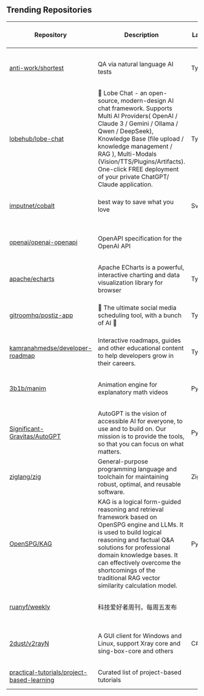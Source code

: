 ## Trending Repositories

| Repository | Description | Language | Stars | Forks | Built By | Current Period Stars |
|------------|-------------|----------|-------|-------|----------|---------------------|
| [anti-work/shortest](https://github.com/anti-work/shortest) | QA via natural language AI tests | TypeScript | 2032 | 103 | [m2rads](https://github.com/m2rads), [slavingia](https://github.com/slavingia), [danthomps](https://github.com/danthomps), [juniusfree](https://github.com/juniusfree), [wiksien](https://github.com/wiksien) | 479 |
| [lobehub/lobe-chat](https://github.com/lobehub/lobe-chat) | 🤯 Lobe Chat - an open-source, modern-design AI chat framework. Supports Multi AI Providers( OpenAI / Claude 3 / Gemini / Ollama / Qwen / DeepSeek), Knowledge Base (file upload / knowledge management / RAG ), Multi-Modals (Vision/TTS/Plugins/Artifacts). One-click FREE deployment of your private ChatGPT/ Claude application. | TypeScript | 49900 | 10803 | [arvinxx](https://github.com/arvinxx), [semantic-release-bot](https://github.com/semantic-release-bot), [canisminor1990](https://github.com/canisminor1990), [lobehubbot](https://github.com/lobehubbot) | 251 |
| [imputnet/cobalt](https://github.com/imputnet/cobalt) | best way to save what you love | Svelte | 21203 | 1746 | [wukko](https://github.com/wukko), [dumbmoron](https://github.com/dumbmoron), [Snazzah](https://github.com/Snazzah), [lexito-o](https://github.com/lexito-o), [KwiatekMiki](https://github.com/KwiatekMiki) | 398 |
| [openai/openai-openapi](https://github.com/openai/openai-openapi) | OpenAPI specification for the OpenAI API |  | 1701 | 404 | [schnerd](https://github.com/schnerd), [athyuttamre](https://github.com/athyuttamre), [rattrayalex](https://github.com/rattrayalex), [logankilpatrick](https://github.com/logankilpatrick), [erinkav-openai](https://github.com/erinkav-openai) | 146 |
| [apache/echarts](https://github.com/apache/echarts) | Apache ECharts is a powerful, interactive charting and data visualization library for browser | TypeScript | 61126 | 19638 | [pissang](https://github.com/pissang), [100pah](https://github.com/100pah), [kener](https://github.com/kener), [Ovilia](https://github.com/Ovilia), [plainheart](https://github.com/plainheart) | 19 |
| [gitroomhq/postiz-app](https://github.com/gitroomhq/postiz-app) | 📨 The ultimate social media scheduling tool, with a bunch of AI 🤖 | TypeScript | 15053 | 2552 | [nevo-david](https://github.com/nevo-david), [jamesread](https://github.com/jamesread), [garrrikkotua](https://github.com/garrrikkotua), [jonathan-irvin](https://github.com/jonathan-irvin), [Ansh-Sonkusare](https://github.com/Ansh-Sonkusare) | 35 |
| [kamranahmedse/developer-roadmap](https://github.com/kamranahmedse/developer-roadmap) | Interactive roadmaps, guides and other educational content to help developers grow in their careers. | TypeScript | 302815 | 39673 | [kamranahmedse](https://github.com/kamranahmedse), [dansholds](https://github.com/dansholds), [arikchakma](https://github.com/arikchakma), [jdegand](https://github.com/jdegand) | 125 |
| [3b1b/manim](https://github.com/3b1b/manim) | Animation engine for explanatory math videos | Python | 72418 | 6344 | [3b1b](https://github.com/3b1b), [TonyCrane](https://github.com/TonyCrane), [bhbr](https://github.com/bhbr), [YishiMichael](https://github.com/YishiMichael), [eulertour](https://github.com/eulertour) | 43 |
| [Significant-Gravitas/AutoGPT](https://github.com/Significant-Gravitas/AutoGPT) | AutoGPT is the vision of accessible AI for everyone, to use and to build on. Our mission is to provide the tools, so that you can focus on what matters. | Python | 169752 | 44665 | [Auto-GPT-Bot](https://github.com/Auto-GPT-Bot), [Pwuts](https://github.com/Pwuts), [waynehamadi](https://github.com/waynehamadi), [Torantulino](https://github.com/Torantulino), [Swiftyos](https://github.com/Swiftyos) | 61 |
| [ziglang/zig](https://github.com/ziglang/zig) | General-purpose programming language and toolchain for maintaining robust, optimal, and reusable software. | Zig | 35660 | 2595 | [andrewrk](https://github.com/andrewrk), [kubkon](https://github.com/kubkon), [Vexu](https://github.com/Vexu), [jacobly0](https://github.com/jacobly0), [LemonBoy](https://github.com/LemonBoy) | 25 |
| [OpenSPG/KAG](https://github.com/OpenSPG/KAG) | KAG is a logical form-guided reasoning and retrieval framework based on OpenSPG engine and LLMs. It is used to build logical reasoning and factual Q&A solutions for professional domain knowledge bases. It can effectively overcome the shortcomings of the traditional RAG vector similarity calculation model. | Python | 1430 | 110 | [northmachine](https://github.com/northmachine), [caszkgui](https://github.com/caszkgui), [xionghuaidong](https://github.com/xionghuaidong), [andylau-55](https://github.com/andylau-55), [royzhao](https://github.com/royzhao) | 311 |
| [ruanyf/weekly](https://github.com/ruanyf/weekly) | 科技爱好者周刊，每周五发布 |  | 50281 | 3018 | [ruanyf](https://github.com/ruanyf), [fanofxiaofeng](https://github.com/fanofxiaofeng), [luhuadong](https://github.com/luhuadong), [eltsai](https://github.com/eltsai), [keepwow](https://github.com/keepwow) | 85 |
| [2dust/v2rayN](https://github.com/2dust/v2rayN) | A GUI client for Windows and Linux, support Xray core and sing-box-core and others | C# | 72344 | 11840 | [2dust](https://github.com/2dust), [yfdyh000](https://github.com/yfdyh000), [CGQAQ](https://github.com/CGQAQ), [ShiinaRinne](https://github.com/ShiinaRinne), [Lemonawa](https://github.com/Lemonawa) | 85 |
| [practical-tutorials/project-based-learning](https://github.com/practical-tutorials/project-based-learning) | Curated list of project-based tutorials |  | 209101 | 27283 | [tuvtran](https://github.com/tuvtran), [sayands](https://github.com/sayands), [enkeyz](https://github.com/enkeyz), [bobeff](https://github.com/bobeff), [olucode](https://github.com/olucode) | 399 |
